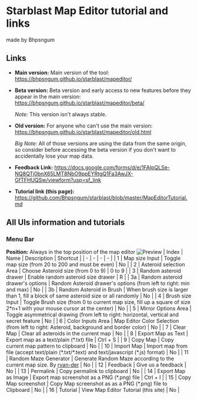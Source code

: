 # Starblast Map Editor tutorial and links
made by Bhpsngum
## Links
* **Main version:** Main version of the tool: https://bhpsngum.github.io/starblast/mapeditor/
* **Beta version:** Beta version and early access to new features before they appear in the main version: https://bhpsngum.github.io/starblast/mapeditor/beta/

  *Note:* This version isn't always stable.
* **Old version:** For anyone who can't use the main version: https://bhpsngum.github.io/starblast/mapeditor/old.html

  *Big Note:* All of those versions are using the data from the same origin, so consider before accessing the beta version if you don't want to accidentally lose your map data.
* **Feedback Link:** https://docs.google.com/forms/d/e/1FAIpQLSe-NQ8QTj0bnX65LMT8NbO9ppEYRtgQ1Fa3AwJX-GfTFHUQSw/viewform?usp=sf_link
* **Tutorial link (this page):** https://github.com/Bhpsngum/starblast/blob/master/MapEditorTutorial.md
## All UIs information and tutorials
### Menu Bar
**Position:** Always in the top position of the map editor
![Preview](https://raw.githubusercontent.com/Bhpsngum/img-src/master/MEMenu.png)
| Index | Name | Description | Shortcut |
| - | - | - | - |
| 1 | Map size Input | Toggle map size (from 20 to 200 and must be even) | No |
| 2 | Asteroid selection Area | Choose Asteroid size (from 0 to 9) | 0 to 9 |
| 3 | Random asteroid drawer | Enable random asteroid size drawer | R |
| 3a | Random asteroid drawer's options | Random Asteroid drawer's options (from left to right: min and max) | No |
| 3b | Random Asteroid in Brush | When brush size is larger than 1, fill a block of same asteroid size or all randomly | No |
| 4 | Brush size Input | Toggle Brush size (from 0 to current map size, fill up a square of size 2\*n+1 with your mouse cursor at the center) | No |
| 5 | Mirror Options Area | Toggle asymmetrical drawing (from left to right: horizontal, vertical and secret feature | No |
| 6 | Color Inputs Area | Map Editor Color Selection (from left to right: Asteroid, background and border color) | No |
| 7 | Clear Map | Clear all asteroids in the current map | No |
| 8 | Export Map as Text | Export map as a text/plain (\*.txt) file | Ctrl + S |
| 9 | Copy Map | Copy current map pattern to clipboard | No |
| 10 | Import Map | Import map from file (accept text/plain (\*.txt/\*.text) and text/javascript (\*.js) format) | No |
| 11 | Random Maze Generator | Generate Random Maze according to the current map size. By [rvan-der](https://github.com/rvan-der) | No |
| 12 | Feedback | Give us a feedback | No |
| 13 | Permalink | Copy permalink to clipboard | No |
| 14 | Export Map as Image | Export map screenshot as a PNG (\*.png) file | Ctrl + I |
| 15 | Copy Map screenshot | Copy Map screenshot as as a PNG (\*.png) file to Clipboard | No |
| 16 | Tutorial | View Map Editor Tutorial (this site) | No |
